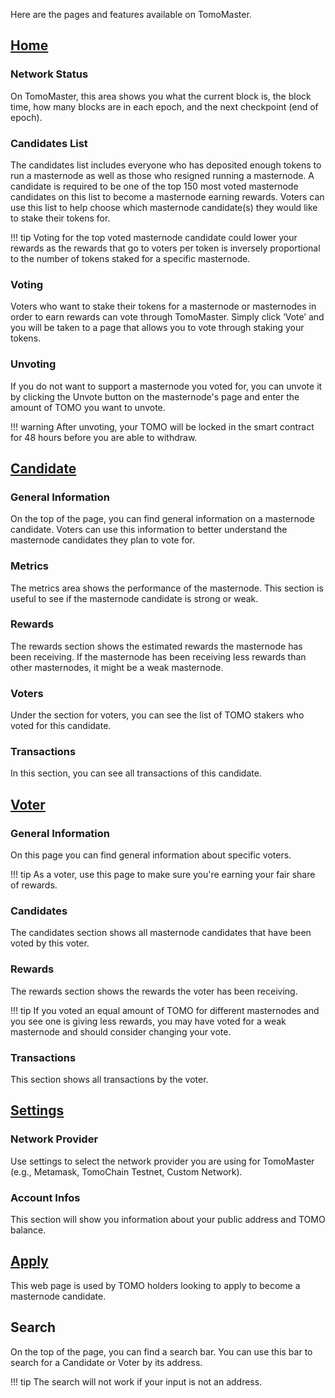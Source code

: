 Here are the pages and features available on TomoMaster.

## [Home](https://master.testnet.tomochain.com/)
### Network Status
On TomoMaster, this area shows you what the current block is, the block time, how many blocks are in each epoch, and the next checkpoint (end of epoch).


### Candidates List
The candidates list includes everyone who has deposited enough tokens to run a masternode as well as those who resigned running a masternode.
A candidate is required to be one of the top 150 most voted masternode candidates on this list to become a masternode earning rewards.
Voters can use this list to help choose which masternode candidate(s) they would like to stake their tokens for.

!!! tip
    Voting for the top voted masternode candidate could lower your rewards as the rewards that go to voters per token is inversely proportional to the number of tokens staked for a specific masternode.


### Voting
Voters who want to stake their tokens for a masternode or masternodes in order to earn rewards can vote through TomoMaster.
Simply click ‘Vote’ and you will be taken to a page that allows you to vote through staking your tokens.


### Unvoting
If you do not want to support a masternode you voted for, you can unvote it by clicking the Unvote button on the masternode's page and enter the amount of TOMO you want to unvote.

!!! warning
    After unvoting, your TOMO will be locked in the smart contract for 48 hours before you are able to withdraw.


## [Candidate](https://master.testnet.tomochain.com/candidate/0xfc5571921c6d3672e13b58ea23dea534f2b35fa0)
### General Information
On the top of the page, you can find general information on a masternode candidate.
Voters can use this information to better understand the masternode candidates they plan to vote for.


### Metrics
The metrics area shows the performance of the masternode.
This section is useful to see if the masternode candidate is strong or weak.


### Rewards
The rewards section shows the estimated rewards the masternode has been receiving.
If the masternode has been receiving less rewards than other masternodes, it might be a weak masternode.


### Voters
Under the section for voters, you can see the list of TOMO stakers who voted for this candidate.


### Transactions
In this section, you can see all transactions of this candidate.


## [Voter](https://master.testnet.tomochain.com/voter/0x487d62d33467c4842c5e54eb370837e4e88bba0f)
### General Information
On this page you can find general information about specific voters.

!!! tip
    As a voter, use this page to make sure you're earning your fair share of rewards.


### Candidates
The candidates section shows all masternode candidates that have been voted by this voter.

### Rewards
The rewards section shows the rewards the voter has been receiving.

!!! tip
    If you voted an equal amount of TOMO for different masternodes and you see one is giving less rewards, you may have voted for a weak masternode and should consider changing your vote.


### Transactions
This section shows all transactions by the voter.


## [Settings](https://master.testnet.tomochain.com/setting)
### Network Provider
Use settings to select the network provider you are using for TomoMaster (e.g., Metamask, TomoChain Testnet, Custom Network).


### Account Infos
This section will show you information about your public address and TOMO balance.


## [Apply](https://master.testnet.tomochain.com/apply)
This web page is used by TOMO holders looking to apply to become a masternode candidate.

## Search
On the top of the page, you can find a search bar.
You can use this bar to search for a Candidate or Voter by its address.

!!! tip
    The search will not work if your input is not an address.
